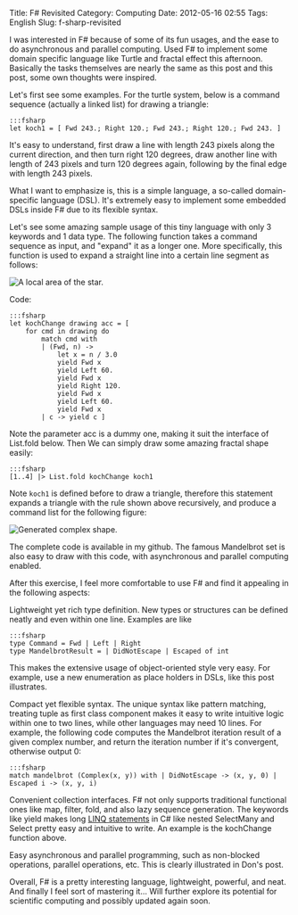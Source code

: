 Title: F# Revisited
Category: Computing
Date: 2012-05-16 02:55
Tags: English
Slug: f-sharp-revisited

I was interested in F# because of some of its fun usages, and the ease to do asynchronous and parallel computing. Used F# to implement some domain specific language like Turtle and fractal effect this afternoon. Basically the tasks themselves are nearly the same as this post and this post, some own thoughts were inspired.

Let's first see some examples. For the turtle system, below is a command sequence (actually a linked list) for drawing a triangle:

    :::fsharp
    let koch1 = [ Fwd 243.; Right 120.; Fwd 243.; Right 120.; Fwd 243. ]
 
It's easy to understand, first draw a line with length 243 pixels along the current direction, and then turn right 120 degrees, draw another line with length of 243 pixels and turn 120 degrees again, following by the final edge with length 243 pixels.
 
What I want to emphasize is, this is a simple language, a so-called domain-specific language (DSL). It's extremely easy to implement some embedded DSLs inside F# due to its flexible syntax.
 
Let's see some amazing  sample usage of this tiny language with only 3 keywords and 1 data type. The following function takes a command sequence as input, and "expand" it as a longer one. More specifically, this function is used to expand a straight line into a certain line segment as follows:

![A local area of the star.](/images/f-sharp-revisited-1.png)

Code:

    :::fsharp
    let kochChange drawing acc = [
        for cmd in drawing do
            match cmd with
            | (Fwd, n) -> 
                let x = n / 3.0
                yield Fwd x
                yield Left 60.
                yield Fwd x
                yield Right 120.
                yield Fwd x
                yield Left 60.
                yield Fwd x
            | c -> yield c ]

Note the parameter acc is a dummy one, making it suit the interface of List.fold below. Then We can simply draw some amazing fractal shape easily:
 
    :::fsharp
    [1..4] |> List.fold kochChange koch1
 
Note `koch1` is defined before to draw a triangle, therefore this statement expands a triangle with the rule shown above recursively, and produce a command list for the following figure:

![Generated complex shape.](/images/f-sharp-revisited-2.png)
 
The complete code is available in my github. The famous Mandelbrot set is also easy to draw with this code, with asynchronous and parallel computing enabled.
 
After this exercise, I feel more comfortable to use F# and find it appealing in the following aspects:

Lightweight yet rich type definition. New types or structures can be defined neatly and even within one line. Examples are like

    :::fsharp
    type Command = Fwd | Left | Right
    type MandelbrotResult = | DidNotEscape | Escaped of int
 
This makes the extensive usage of object-oriented style very easy. For example, use a new enumeration as place holders in DSLs, like this post illustrates.

Compact yet flexible syntax. The unique syntax like pattern matching, treating tuple as first class component makes it easy to write intuitive logic within one to two lines, while other languages may need 10 lines. For example, the following code computes the Mandelbrot iteration result of a given complex number, and return the iteration number if it's convergent, otherwise output 0:
 
    :::fsharp
    match mandelbrot (Complex(x, y)) with | DidNotEscape -> (x, y, 0) | Escaped i -> (x, y, i)

Convenient collection interfaces. F# not only supports traditional functional ones like map, filter, fold, and also lazy sequence generation. The keywords like yield makes long [LINQ statements](/efficiency-comparison-among-several-platforms-for-scientific-computing.html) in C# like nested SelectMany and Select pretty easy and intuitive to write. An example is the kochChange function above.

Easy asynchronous and parallel programming, such as non-blocked operations, parallel operations, etc. This is clearly illustrated in Don's post.
 
Overall, F# is a pretty interesting language, lightweight, powerful, and neat. And finally I feel sort of mastering it... Will further explore its potential for scientific computing and possibly updated again soon.